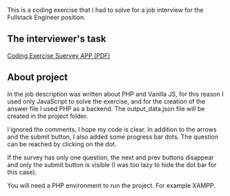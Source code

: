 This is a coding exercise that I had to solve for a job interview for the Fullstack Engineer position.

## The interviewer's task

[Coding Exercise Suervey APP (PDF)](coding_exercise_survey_app.pdf)

## About project

In the job description was written about PHP and Vanilla JS, for this reason I used only JavaScript to solve the exercise, and for the creation of the answer file I used PHP as a backend. The output_data.json file will be created in the project folder.

I ignored the comments, I hope my code is clear. In addition to the arrows and the submit button, I also added some progress bar dots. The question can be reached by clicking on the dot.

If the survey has only one question, the next and prev buttons disappear and only the submit button is visible (I was too lazy to hide the dot bar for this case).

You will need a PHP environment to run the project. For example XAMPP.
